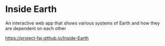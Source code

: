 # Inside Earth

An interactive web app that shows various systems of Earth and how they are dependent on each other 

<https://project-fai.github.io/Inside-Earth>
